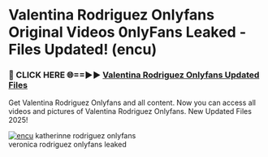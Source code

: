 # Valentina Rodriguez Onlyfans Original Videos 0nlyFans Leaked - Files Updated! (encu)

<h3>🔴 CLICK HERE 🌐==►► <a href="https://tinyurl.com/2jnfzry5" rel="nofollow">Valentina Rodriguez Onlyfans Updated Files</a></h3>

Get Valentina Rodriguez Onlyfans and all content. Now you can access all videos and pictures of Valentina Rodriguez Onlyfans. New Updated Files 2025!

[![encu](https://i.imgur.com/GyGTBgg.gif)](https://tinyurl.com/2jnfzry5)
katherinne rodriguez onlyfans<br>
veronica rodriguez onlyfans leaked
